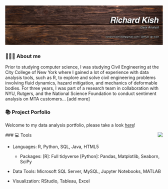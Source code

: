 ![Banner](https://github.com/r-kish/r-kish/blob/main/Banner1.png)

### 🙋🏻‍♂️ About me
Prior to studying computer science, I was studying Civil Engineering at the City College of New York where I gained a lot of experience with data analysis tools, such as R, to explore and solve civil engineering problems involving fluid dynamics, hazard mitigation, and mechanics of deformable bodies. For three years, I was part of a research team in collaboration with NYU, Rutgers, and the National Science Foundation to conduct sentiment analysis on MTA customers... [add more]

### 📚 Project Porfolio
Welcome to my data analysis portfolio, please take a look [here](https://github.com/r-kish/Portfolio)!

<a href="https://github.com/anuraghazra/github-readme-stats">
  <img align="right" src="https://github-readme-stats.vercel.app/api/top-langs/?username=r-kish&layout=compact" />
</a>### 💻 Tools

- Languages: R, Python, SQL, Java, HTML5
  - Packages: [R]: Full tidyverse  [Python]: Pandas, Matplotlib, Seaborn, SciPy

- Data Tools: Microsoft SQL Server, MySQL, Jupyter Notebooks, MATLAB
  
- Visualization: RStudio, Tableau, Excel

<!--
**r-kish/r-kish** is a ✨ _special_ ✨ repository because its `README.md` (this file) appears on your GitHub profile.

Here are some ideas to get you started:

- 🔭 I’m currently working on ...
- 🌱 I’m currently learning ...
- 👯 I’m looking to collaborate on ...
- 🤔 I’m looking for help with ...
- 💬 Ask me about ...
- 📫 How to reach me: ...
- 😄 Pronouns: ...
- ⚡ Fun fact: ...
-->
